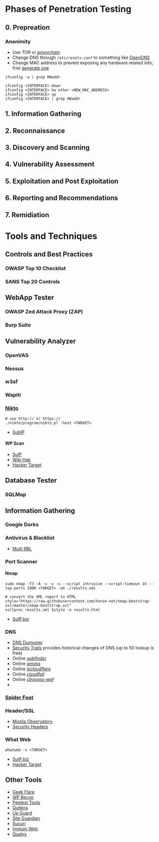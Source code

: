 # Phases of Penetration Testing

## 0. Prepreation
### Anonimity
- Use _TOR_ or [_proxychain_](https://github.com/haad/proxychains)
- Change DNS through `/etc/resolv.conf` to something like [OpenDNS](https://use.opendns.com/)
- Change MAC address to prevent exposing any hardware related info; frist [generate one](https://generate.plus/en/address/mac)
```
ifconfig -a | grep HWaddr

ifconfig <INTERFACE> down
ifconfig <INTERFACE> hw ether <NEW_MAC_ADDRESS>
ifconfig <INTERFACE> up
ifconfig <INTERFACE> | grep HWaddr
```

## 1. Information Gathering

## 2. Reconnaissance

## 3. Discovery and Scanning

## 4. Vulnerability Assessment

## 5. Exploitation and Post Exploitation

## 6. Reporting and Recommendations

## 7. Remidiation



# Tools and Techniques

## Controls and Best Practices
### OWASP Top 10 Checklist
### SANS Top 20 Controls

## WebApp Tester
### OWASP Zed Attack Proxy (ZAP)
### Burp Suite

## Vulnerability Analyzer
### OpenVAS
### Nessus
### w3af
### Wapiti
### [Nikto](https://github.com/sullo/nikto)
```
# use http:// or https://
./nikto/program/nikto.pl -host <TARGET>
```
- [SubIP](https://suip.biz/?act=nikto)

#### WP Scan
- [SuIP](https://suip.biz/?act=whatweb)
- [Wiki Hak](https://www.wikihak.com/wpscan/wordpress-scanner.php)
- [Hacker Target](https://hackertarget.com/wordpress-security-scan/)

## Database Tester
### SQLMap

## Information Gathering
### Google Dorks
### Antivirus & Blacklist
- [Multi RBL](http://multirbl.valli.org/lookup/)
### Port Scanner
#### Nmap
```
sudo nmap -T3 -A -v -v -v --script intrusive --script-timeout 1h --top-ports 2000 <TARGET> -oX ./results.xml

# convert the XML report to HTML
style="https://raw.githubusercontent.com/honze-net/nmap-bootstrap-xsl/master/nmap-bootstrap.xsl"
xsltproc results.xml $style -o results.html
```

- [SuIP.biz](https://suip.biz/?act=nmap-online)

### DNS
- [DNS Dumpster](https://dnsdumpster.com/)
- [Security Trails](https://securitytrails.com/domain) provides historical changes of DNS (up to 50 lookup is free)
- Online [_subfinder_](https://suip.biz/?act=subfinder)
- Online [_amass_](https://suip.biz/?act=amass)
- Online [_iscloudflare_](https://suip.biz/?act=iscloudflare)
- Online [_cloudfail_](https://suip.biz/?act=cloudfail)
- Online [_cbypass-waf_](https://suip.biz/?act=bypass-waf)
-  

### [Spider Foot](https://www.spiderfoot.net/)

### Header/SSL
- [Mozila Observatory](https://observatory.mozilla.org)
- [Security Headers](https://securityheaders.com/)

### What Web
```
whatweb -v <TARGET>
```
- [SuIP.biz](https://suip.biz/?act=whatweb)
- [Hacker Target](https://hackertarget.com/whatweb-scan/)


## Other Tools
- [Geek Flare](https://gf.dev/wordpress-security-scanner)
- [WP Recon](https://wprecon.com/)
- [Pentest Tools](https://pentest-tools.com/website-vulnerability-scanning/website-scanner)
- [Quttera](https://quttera.com/)
- [Up Guard](https://webscan.upguard.com/)
- [Site Guardian](https://www.siteguarding.com/)
- [Sucuri](https://sitecheck.sucuri.net)
- [Immuni Web](https://www.immuniweb.com)
- [Qualys](https://www.qualys.com/apps/web-app-scanning/)
